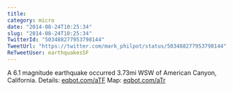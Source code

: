 ```yaml
---
title: 
category: micro
date: "2014-08-24T10:25:34"
slug: "2014-08-24T10:25:34"
TwitterId: "503488277953798144"
TweetUrl: "https://twitter.com/mark_philpot/status/503488277953798144"
ReTweetUser: earthquakesSF
---
```


<i class="fa fa-retweet" aria-hidden="true"></i> A 6.1 magnitude earthquake
occurred 3.73mi WSW of American Canyon, California. Details:
[eqbot.com/aTF](http://eqbot.com/aTF) Map: [eqbot.com/aTr](http://eqbot.com/aTr)
